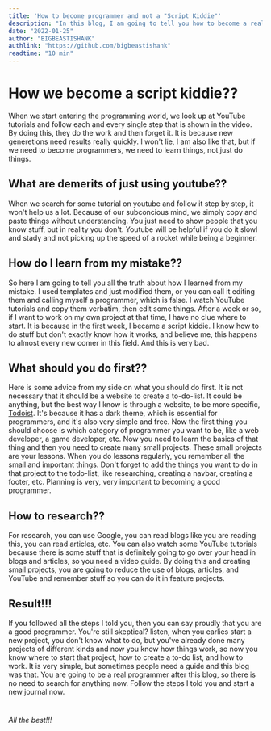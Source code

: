 ```yaml
---
title: 'How to become programmer and not a "Script Kiddie"'
description: "In this blog, I am going to tell you how to become a real programmer and not a script kiddie."
date: "2022-01-25"
author: "BIGBEASTISHANK"
authlink: "https://github.com/bigbeastishank"
readtime: "10 min"
---
```


# How we become a script kiddie??

When we start entering the programming world, we look up at YouTube tutorials and follow each and every single step that is shown in the video. By doing this, they do the work and then forget it. It is because new generetions need results really quickly. I won't lie, I am also like that, but if we need to become programmers, we need to learn things, not just do things.

## What are demerits of just using youtube??

When we search for some tutorial on youtube and follow it step by step, it won't help us a lot. Because of our subconcious mind, we simply copy and paste things without understanding. You just need to show people that you know stuff, but in reality you don't. Youtube will be helpful if you do it slowl and stady and not picking up the speed of a rocket while being a beginner.

## How do I learn from my mistake??

So here I am going to tell you all the truth about how I learned from my mistake. I used templates and just modified them, or you can call it editing them and calling myself a programmer, which is false. I watch YouTube tutorials and copy them verbatim, then edit some things. After a week or so, if I want to work on my own project at that time, I have no clue where to start. It is because in the first week, I became a script kiddie. I know how to do stuff but don't exactly know how it works, and believe me, this happens to almost every new comer in this field. And this is very bad.

## What should you do first??

Here is some advice from my side on what you should do first. It is not necessary that it should be a website to create a to-do-list. It could be anything, but the best way I know is through a website, to be more specific, [Todoist](https://todoist.com). It's because it has a dark theme, which is essential for programmers, and it's also very simple and free. Now the first thing you should choose is which category of programmer you want to be, like a web developer, a game developer, etc. Now you need to learn the basics of that thing and then you need to create many small projects. These small projects are your lessons. When you do lessons regularly, you remember all the small and important things. Don't forget to add the things you want to do in that project to the todo-list, like researching, creating a navbar, creating a footer, etc. Planning is very, very important to becoming a good programmer.

## How to research??

For research, you can use Google, you can read blogs like you are reading this, you can read articles, etc. You can also watch some YouTube tutorials because there is some stuff that is definitely going to go over your head in blogs and articles, so you need a video guide. By doing this and creating small projects, you are going to reduce the use of blogs, articles, and YouTube and remember stuff so you can do it in feature projects.

## Result!!!

If you followed all the steps I told you, then you can say proudly that you are a good programmer. You're still skeptical? listen, when you earlies start a new project, you don't know what to do, but you've already done many projects of different kinds and now you know how things work, so now you know where to start that project, how to create a to-do list, and how to work. It is very simple, but sometimes people need a guide and this blog was that. You are going to be a real programmer after this blog, so there is no need to search for anything now. Follow the steps I told you and start a new journal now.

#

##

###

####

#####

###### All the best!!!
